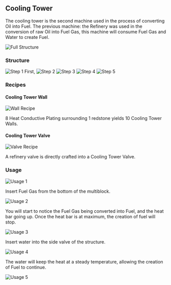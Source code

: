 ## Cooling Tower
The cooling tower is the second machine used in the process of converting Oil into Fuel. The previous machine: the Refinery was used in the conversion of raw Oil into Fuel Gas, this machine will consume Fuel Gas and Water to create Fuel.

![Full Structure](../img/Blocks/Multiblocks/CoolingTower/step_5.png)

### Structure
![Step 1](../img/Blocks/Multiblocks/CoolingTower/step_1.png)
First, 
![Step 2](../img/Blocks/Multiblocks/CoolingTower/step_2.png)
![Step 3](../img/Blocks/Multiblocks/CoolingTower/step_3.png)
![Step 4](../img/Blocks/Multiblocks/CoolingTower/step_4.png)
![Step 5](../img/Blocks/Multiblocks/CoolingTower/step_5.png)

### Recipes
#### Cooling Tower Wall
![Wall Recipe](../img/Blocks/Multiblocks/CoolingTower/recipe_wall.png)

8 Heat Conductive Plating surrounding 1 redstone yields 10 Cooling Tower Walls.

#### Cooling Tower Valve
![Valve Recipe](../img/Blocks/Multiblocks/CoolingTower/recipe_valve.png)

A refinery valve is directly crafted into a Cooling Tower Valve.


### Usage
![Usage 1](../img/Blocks/Multiblocks/CoolingTower/usage_1.png)

Insert Fuel Gas from the bottom of the multiblock.

![Usage 2](../img/Blocks/Multiblocks/CoolingTower/usage_2.png)

You will start to notice the Fuel Gas being converted into Fuel, and the heat bar going up. Once the heat bar is at maximum, the creation of fuel will stop.

![Usage 3](../img/Blocks/Multiblocks/CoolingTower/usage_3.png)

Insert water into the side valve of the structure.

![Usage 4](../img/Blocks/Multiblocks/CoolingTower/usage_4.png)

The water will keep the heat at a steady temperature, allowing the creation of Fuel to continue.

![Usage 5](../img/Blocks/Multiblocks/CoolingTower/usage_5.png)